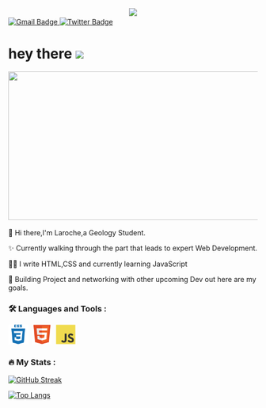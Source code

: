 <div id="header" align="center">
  <img src="https://media.giphy.com/media/M9gbBd9nbDrOTu1Mqx/giphy.gif" width="100"/>
</div>



<div id="badges">
  <a href="mailto:oladelelaroche@gmail.com"> <img src="https://img.shields.io/badge/Gmail-red?style=for-the-badge&logo=Gmail&logoColor=white" alt="Gmail Badge"/> </a>
<a href="https://twitter.com/NoBitchboyyyy?t=JuKx0TpvFMTO9CLDjk0SuQ&s=09"> <img src="https://img.shields.io/badge/Twitter-blue?style=for-the-badge&logo=twitter&logoColor=white" alt="Twitter Badge"/> </a> 
</div>
<h1>
  hey there
  <img src="https://media.giphy.com/media/hvRJCLFzcasrR4ia7z/giphy.gif" width="30px"/>
</h1>



<div align="center">
  <img src="https://media.giphy.com/media/dWesBcTLavkZuG35MI/giphy.gif" width="600" height="300"/>
</div>

 
 👋 Hi there,I'm Laroche,a Geology Student.
 
 ✨ Currently walking through the part that leads to expert Web Development.

 👩‍💻 I write HTML,CSS and currently learning JavaScript

 💐 Building Project and networking with other upcoming Dev out here are my goals.

 ### :hammer_and_wrench: Languages and Tools :

 <img src="https://github.com/devicons/devicon/blob/master/icons/css3/css3-plain-wordmark.svg"  title="CSS3" alt="CSS" width="40" height="40"/>&nbsp;
  <img src="https://github.com/devicons/devicon/blob/master/icons/html5/html5-original.svg" title="HTML5" alt="HTML" width="40" height="40"/>&nbsp;
  <img src="https://github.com/devicons/devicon/blob/master/icons/javascript/javascript-original.svg" title="JavaScript" alt="JavaScript" width="40" height="40"/>&nbsp;

 ### :fire: My Stats :

[![GitHub Streak](http://github-readme-streak-stats.herokuapp.com?user=LarocheThreeEyeRaven&theme=gotham)](https://git.io/streak-stats)

[![Top Langs](https://github-readme-stats.vercel.app/api/top-langs/?username=LarocheThreeEyeRaven&layout=compact&theme=vision-friendly-dark)](https://github.com/anuraghazra/github-readme-stats)

